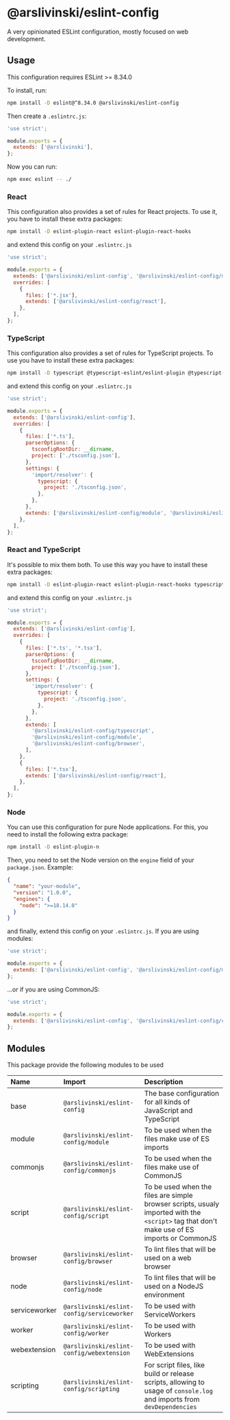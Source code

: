 # @arslivinski/eslint-config

A very opinionated ESLint configuration, mostly focused on web development.

## Usage

This configuration requires ESLint >= 8.34.0

To install, run:

```sh
npm install -D eslint@^8.34.0 @arslivinski/eslint-config
```

Then create a `.eslintrc.js`:

```js
'use strict';

module.exports = {
  extends: ['@arslivinski'],
};
```

Now you can run:

```sh
npm exec eslint -- ./
```

### React

This configuration also provides a set of rules for React projects. To use it,
you have to install these extra packages:

```sh
npm install -D eslint-plugin-react eslint-plugin-react-hooks
```

and extend this config on your `.eslintrc.js`

```js
'use strict';

module.exports = {
  extends: ['@arslivinski/eslint-config', '@arslivinski/eslint-config/module', '@arslivinski/eslint-config/browser'],
  overrides: [
    {
      files: ['*.jsx'],
      extends: ['@arslivinski/eslint-config/react'],
    },
  ],
};
```

### TypeScript

This configuration also provides a set of rules for TypeScript projects. To use
you have to install these extra packages:

```sh
npm install -D typescript @typescript-eslint/eslint-plugin @typescript-eslint/parser eslint-import-resolver-typescript
```

and extend this config on your `.eslintrc.js`

```js
'use strict';

module.exports = {
  extends: ['@arslivinski/eslint-config'],
  overrides: [
    {
      files: ['*.ts'],
      parserOptions: {
        tsconfigRootDir: __dirname,
        project: ['./tsconfig.json'],
      },
      settings: {
        'import/resolver': {
          typescript: {
            project: './tsconfig.json',
          },
        },
      },
      extends: ['@arslivinski/eslint-config/module', '@arslivinski/eslint-config/typescript'],
    },
  ],
};
```

### React and TypeScript

It's possible to mix them both. To use this way you have to install these extra
packages:

```sh
npm install -D eslint-plugin-react eslint-plugin-react-hooks typescript @typescript-eslint/eslint-plugin @typescript-eslint/parser eslint-import-resolver-typescript
```

and extend this config on your `.eslintrc.js`

```js
'use strict';

module.exports = {
  extends: ['@arslivinski/eslint-config'],
  overrides: [
    {
      files: ['*.ts', '*.tsx'],
      parserOptions: {
        tsconfigRootDir: __dirname,
        project: ['./tsconfig.json'],
      },
      settings: {
        'import/resolver': {
          typescript: {
            project: './tsconfig.json',
          },
        },
      },
      extends: [
        '@arslivinski/eslint-config/typescript',
        '@arslivinski/eslint-config/module',
        '@arslivinski/eslint-config/browser',
      ],
    },
    {
      files: ['*.tsx'],
      extends: ['@arslivinski/eslint-config/react'],
    },
  ],
};
```

### Node

You can use this configuration for pure Node applications. For this, you need to
install the following extra package:

```sh
npm install -D eslint-plugin-n
```

Then, you need to set the Node version on the `engine` field of your `package.json`.
Example:

```json
{
  "name": "your-module",
  "version": "1.0.0",
  "engines": {
    "node": ">=18.14.0"
  }
}
```

and finally, extend this config on your `.eslintrc.js`. If you are using modules:

```js
'use strict';

module.exports = {
  extends: ['@arslivinski/eslint-config', '@arslivinski/eslint-config/module', '@arslivinski/eslint-config/node'],
};
```

...or if you are using CommonJS:

```js
'use strict';

module.exports = {
  extends: ['@arslivinski/eslint-config', '@arslivinski/eslint-config/commonjs', '@arslivinski/eslint-config/node'],
};
```

## Modules

This package provide the following modules to be used

| Name          | Import                                     | Description                                                                                                                                 |
| :------------ | :----------------------------------------- | :------------------------------------------------------------------------------------------------------------------------------------------ |
| base          | `@arslivinski/eslint-config`               | The base configuration for all kinds of JavaScript and TypeScript                                                                           |
| module        | `@arslivinski/eslint-config/module`        | To be used when the files make use of ES imports                                                                                            |
| commonjs      | `@arslivinski/eslint-config/commonjs`      | To be used when the files make use of CommonJS                                                                                              |
| script        | `@arslivinski/eslint-config/script`        | To be used when the files are simple browser scripts, usualy imported with the `<script>` tag that don't make use of ES imports or CommonJS |
| browser       | `@arslivinski/eslint-config/browser`       | To lint files that will be used on a web browser                                                                                            |
| node          | `@arslivinski/eslint-config/node`          | To lint files that will be used on a NodeJS environment                                                                                     |
| serviceworker | `@arslivinski/eslint-config/serviceworker` | To be used with ServiceWorkers                                                                                                              |
| worker        | `@arslivinski/eslint-config/worker`        | To be used with Workers                                                                                                                     |
| webextension  | `@arslivinski/eslint-config/webextension`  | To be used with WebExtensions                                                                                                               |
| scripting     | `@arslivinski/eslint-config/scripting`     | For script files, like build or release scripts, allowing to usage of `console.log` and imports from `devDependencies`                      |
